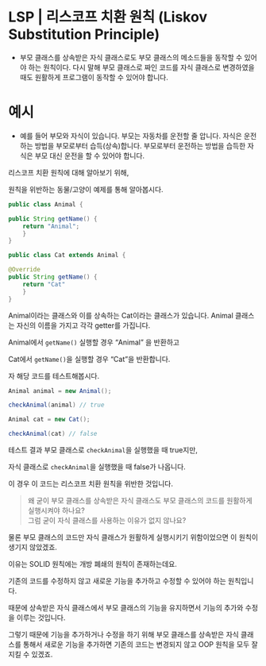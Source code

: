 # LSP | 리스코프 치환 원칙 (Liskov Substitution Principle)

- 부모 클래스를 상속받은 자식 클래스로도 부모 클래스의 메소드들을 동작할 수 있어야 하는 원칙이다. 다시 말해 부모 클래스로 짜인 코드를 자식 클래스로 변경하였을 때도 원활하게 프로그램이 동작할 수 있어야 합니다.

# 예시

- 예를 들어 부모와 자식이 있습니다. 부모는 자동차를 운전할 줄 압니다. 자식은 운전하는 방법을 부모로부터 습득(상속)합니다. 부모로부터 운전하는 방법을 습득한 자식은 부모 대신 운전을 할 수 있어야 합니다.

리스코프 치환 원칙에 대해 알아보기 위해,

원칙을 위반하는 동물/고양이 예제를 통해 알아봅시다.

```java
public class Animal {

public String getName() {
	return "Animal";
	}
}

public class Cat extends Animal {

@Override
public String getName() {
	return "Cat"
	}
}
```

Animal이라는 클래스와 이를 상속하는 Cat이라는 클래스가 있습니다. Animal 클래스는 자신의 이름을 가지고 각각 getter를 가집니다.

Animal에서 `getName()` 실행할 경우 “Animal” 을 반환하고

Cat에서 `getName()`을 실행할 경우 “Cat”을 반환합니다.

자 해당 코드를 테스트해봅시다.

```java
Animal animal = new Animal();

checkAnimal(animal) // true

Animal cat = new Cat();

checkAnimal(cat) // false
```

테스트 결과 부모 클래스로 `checkAnimal`을 실행했을 때 true지만,

자식 클래스로 `checkAnimal`을 실행했을 때 false가 나옵니다.

이 경우 이 코드는 리스코프 치환 원칙을 위반한 것입니다.

> 왜 굳이 부모 클래스를 상속받은 자식 클래스도 부모 클래스의 코드를 원활하게 실행시켜야 하나요?  
> 그럼 굳이 자식 클래스를 사용하는 이유가 없지 않나요?

물론 부모 클래스의 코드만 자식 클래스가 원활하게 실행시키기 위함이었으면 이 원칙이 생기지 않았겠죠.

이유는 SOLID 원칙에는 개방 폐쇄의 원칙이 존재하는데요.

기존의 코드를 수정하지 않고 새로운 기능을 추가하고 수정할 수 있어야 하는 원칙입니다.

때문에 상속받은 자식 클래스에서 부모 클래스의 기능을 유지하면서 기능의 추가와 수정을 이루는 것입니다.

그렇기 때문에 기능을 추가하거나 수정을 하기 위해 부모 클래스를 상속받은 자식 클래스를 통해서 새로운 기능을 추가하면 기존의 코드는 변경되지 않고 OOP 원칙을 모두 잘 지킬 수 있겠죠.	